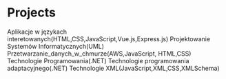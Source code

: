# Projects
Aplikacje w językach interetowanych(HTML,CSS,JavaScript,Vue.js,Express.js)
Projektowanie Systemów Informatycznych(UML)
Przetwarzanie_danych_w_chmurze(AWS,JavaScript, HTML,CSS)
Technologie Programowania(.NET)
Technologie programowania adaptacyjnego(.NET)
Technologie XML(JavaScript,XML,CSS,XMLSchema)
